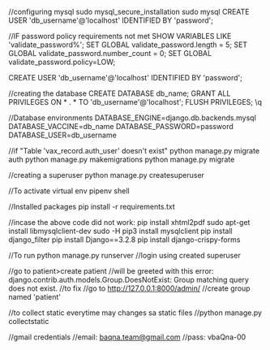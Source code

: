 //configuring mysql
sudo mysql_secure_installation
sudo mysql
CREATE USER 'db_username'@'localhost' IDENTIFIED BY 'password';

//IF password policy requirements not met
SHOW VARIABLES LIKE 'validate_password%';
SET GLOBAL validate_password.length = 5;
SET GLOBAL validate_password.number_count = 0;
SET GLOBAL validate_password.policy=LOW;

CREATE USER 'db_username'@'localhost' IDENTIFIED BY 'password';

//creating the database
CREATE DATABASE db_name;
GRANT ALL PRIVILEGES ON * . * TO 'db_username'@'localhost';
FLUSH PRIVILEGES;
\q

//Database environments
DATABASE_ENGINE=django.db.backends.mysql
DATABASE_VACCINE=db_name
DATABASE_PASSWORD=password
DATABASE_USER=db_username

//if "Table 'vax_record.auth_user' doesn't exist"
python manage.py migrate auth
python manage.py makemigrations
python manage.py migrate

//creating a superuser
python manage.py createsuperuser

//To activate virtual env
pipenv shell

//Installed packages
pip install -r requirements.txt 

//incase the above code did not work:
pip install xhtml2pdf
sudo apt-get install libmysqlclient-dev
sudo -H pip3 install mysqlclient
pip install django_filter
pip install Django==3.2.8
pip install django-crispy-forms

//To run
python manage.py runserver
//login using created superuser

//go to patient>create patient
//will be greeted with this error: django.contrib.auth.models.Group.DoesNotExist: Group matching query does not exist.
//to fix
//go to http://127.0.0.1:8000/admin/
//create group named 'patient'

//to collect static everytime may changes sa static files
//python manage.py collectstatic

//gmail credentials
//email: baqna.team@gmail.com
//pass:  vbaQna-00